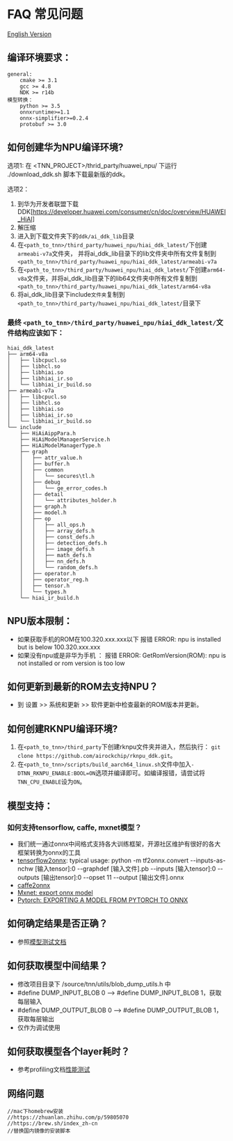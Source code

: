 # FAQ 常见问题

[English Version](../en/faq_en.md)

## 编译环境要求：
    general:
        cmake >= 3.1
        gcc >= 4.8
        NDK >= r14b
    模型转换：
        python >= 3.5
        onnxruntime>=1.1
        onnx-simplifier>=0.2.4
        protobuf >= 3.0

## 如何创建华为NPU编译环境? 
选项1: 
  在 <TNN_PROJECT>/thrid_party/huawei_npu/ 下运行 ./download_ddk.sh 脚本下载最新版的ddk。
  

选项2：
1. 到华为开发者联盟下载DDK[https://developer.huawei.com/consumer/cn/doc/overview/HUAWEI_HiAI]
2. 解压缩
3. 进入到下载文件夹下的`ddk/ai_ddk_lib`目录
4. 在`<path_to_tnn>/third_party/huawei_npu/hiai_ddk_latest/`下创建`armeabi-v7a`文件夹， 并将ai_ddk_lib目录下的lib文件夹中所有文件复制到 `<path_to_tnn>/third_party/huawei_npu/hiai_ddk_latest/armeabi-v7a`
5. 在`<path_to_tnn>/third_party/huawei_npu/hiai_ddk_latest/`下创建`arm64-v8a`文件夹，并将ai_ddk_lib目录下的lib64文件夹中所有文件复制到 `<path_to_tnn>/third_party/huawei_npu/hiai_ddk_latest/arm64-v8a`
6. 将ai_ddk_lib目录下include`文件夹`复制到 `<path_to_tnn>/third_party/huawei_npu/hiai_ddk_latest/`目录下

### 最终 `<path_to_tnn>/third_party/huawei_npu/hiai_ddk_latest/`文件结构应该如下：

```
hiai_ddk_latest
├── arm64-v8a 
│   ├── libcpucl.so 
│   ├── libhcl.so
│   ├── libhiai.so
│   ├── libhiai_ir.so
│   └── libhiai_ir_build.so
├── armeabi-v7a
│   ├── libcpucl.so
│   ├── libhcl.so
│   ├── libhiai.so
│   ├── libhiai_ir.so
│   └── libhiai_ir_build.so
└── include
    ├── HiAiAippPara.h
    ├── HiAiModelManagerService.h
    ├── HiAiModelManagerType.h
    ├── graph
    │   ├── attr_value.h
    │   ├── buffer.h
    │   ├── common
    │   │   └── secures\tl.h
    │   ├── debug
    │   │   └── ge_error_codes.h
    │   ├── detail
    │   │   └── attributes_holder.h
    │   ├── graph.h
    │   ├── model.h
    │   ├── op
    │   │   ├── all_ops.h
    │   │   ├── array_defs.h
    │   │   ├── const_defs.h
    │   │   ├── detection_defs.h
    │   │   ├── image_defs.h
    │   │   ├── math_defs.h
    │   │   ├── nn_defs.h
    │   │   └── random_defs.h
    │   ├── operator.h
    │   ├── operator_reg.h
    │   ├── tensor.h 
    │   └── types.h
    └── hiai_ir_build.h
```

## NPU版本限制：
* 如果获取手机的ROM在100.320.xxx.xxx以下
  报错
  ERROR: npu is installed but is below 100.320.xxx.xxx
* 如果没有npu或是非华为手机 ：
  报错 
  ERROR: GetRomVersion(ROM): npu is not installed or rom version is too low
  
## 如何更新到最新的ROM去支持NPU？ 
* 到 设置 >> 系统和更新 >> 软件更新中检查最新的ROM版本并更新。

## 如何创建RKNPU编译环境? 
1. 在`<path_to_tnn>/third_party`下创建rknpu文件夹并进入，然后执行： `git clone https://github.com/airockchip/rknpu_ddk.git`。
2. 在`<path_to_tnn>/scripts/build_aarch64_linux.sh`文件中加入`-DTNN_RKNPU_ENABLE:BOOL=ON`选项并编译即可。如编译报错，请尝试将`TNN_CPU_ENABLE`设为`ON`。

## 模型支持：

### 如何支持tensorflow, caffe, mxnet模型？
* 我们统一通过onnx中间格式支持各大训练框架，开源社区维护有很好的各大框架转换为onnx的工具
* [tensorflow2onnx](https://github.com/onnx/tensorflow-onnx): typical usage: python -m tf2onnx.convert --inputs-as-nchw [输入tensor]:0   --graphdef [输入文件].pb  --inputs [输入tensor]:0  --outputs [输出tensor]:0  --opset 11 --output [输出文件].onnx
* [caffe2onnx](./user/caffe2tnn.md)
* [Mxnet: export onnx model](https://mxnet.apache.org/api/python/docs/tutorials/deploy/export/onnx.html)
* [Pytorch: EXPORTING A MODEL FROM PYTORCH TO ONNX](https://pytorch.org/tutorials/advanced/super_resolution_with_onnxruntime.html)

## 如何确定结果是否正确？
* 参照[模型测试文档](./user/test.md)


## 如何获取模型中间结果？
* 修改项目目录下 /source/tnn/utils/blob_dump_utils.h 中
*    \#define DUMP_INPUT_BLOB 0  --> #define DUMP_INPUT_BLOB 1，获取每层输入
*    \#define DUMP_OUTPUT_BLOB 0 --> #define DUMP_OUTPUT_BLOB 1，获取每层输出
* 仅作为调试使用

## 如何获取模型各个layer耗时？
* 参考profiling文档[性能测试](./development/profiling.md)

## 网络问题
```text
//mac下homebrew安装
//https://zhuanlan.zhihu.com/p/59805070
//https://brew.sh/index_zh-cn
//替换国内镜像的安装脚本
```

